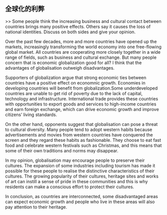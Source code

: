 ## 全球化的利弊

&gt;&gt; Some people think the increasing business and cultural contact between countries brings many positive effects. Others say it causes the loss of national identities. Discuss on both sides and give your opinion.

Over the past few decades, more and more countries have opened up the markets, increasingly transforming the world economy into one free-flowing global market. All countries are cooperating more closely together in a wide range of fields, such as business and cultural exchange. But many people concern that is economic globalization good for all? I think that the advantages of globalisation outweigh disadvantages.

Supporters of globalization argue that strong economic ties between countries have a positive effect on economnic growth. Economies in developing countries will benefit from globalization.Some underdeveloped countries are unable to get rid of poverty due to the lack of capital, technology and infrastructure. International trade provides these countries with opportunities to export goods and services to high-income countries and earn foreign exchange, which can drive economic growth and improve citizens’ living standards.

On the other hand, opponents suggest that globalisation can pose a threat to cultural diversity. Many people tend to adopt western habits because advertisements and movies from western countries have conquered the screen and they regard these habits as fashionable. They choose to eat fast food and celebrate western festivals such as Christmas, and this means that some of their own traditions and norms may disappear.

In my opinion, globalisation may encourage people to preserve their cultures. The expansion of some industries including tourism has made it possible for these people to realise the distinctive characteristics of their cultures. The growing popularity of their cultures, heritage sites and works of art can instill a sense of pride in these communities and this is why residents can make a conscious effort to protect their cultures.

In conclusion, as countries are interconnected, some disadvantaged areas can expect economic growth and people who live in these areas will also pay attention to their heritage.

